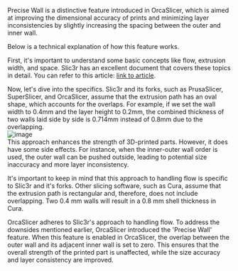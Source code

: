 Precise Wall is a distinctive feature introduced in OrcaSlicer, which is aimed at improving the dimensional accuracy of prints and minimizing layer inconsistencies by slightly increasing the spacing between the outer and inner wall.

Below is a technical explanation of how this feature works. 

First, it's important to understand some basic concepts like flow, extrusion width, and space. Slic3r has an excellent document that covers these topics in detail. You can refer to this article: [link to article](https://manual.slic3r.org/advanced/flow-math).

Now, let's dive into the specifics. Slic3r and its forks, such as PrusaSlicer, SuperSlicer, and OrcaSlicer, assume that the extrusion path has an oval shape, which accounts for the overlaps. For example, if we set the wall width to 0.4mm and the layer height to 0.2mm, the combined thickness of two walls laid side by side is 0.714mm instead of 0.8mm due to the overlapping.   
![image](./images/precise_wall.png)   
This approach enhances the strength of 3D-printed parts. However, it does have some side effects. For instance, when the inner-outer wall order is used, the outer wall can be pushed outside, leading to potential size inaccuracy and more layer inconsistency.

It's important to keep in mind that this approach to handling flow is specific to Slic3r and it's forks. Other slicing software, such as Cura, assume that the extrusion path is rectangular and, therefore, does not include overlapping. Two 0.4 mm walls will result in a 0.8 mm shell thickness in Cura.

OrcaSlicer adheres to Slic3r's approach to handling flow. To address the downsides mentioned earlier, OrcaSlicer introduced the 'Precise Wall' feature. When this feature is enabled in OrcaSlicer, the overlap between the outer wall and its adjacent inner wall is set to zero. This ensures that the overall strength of the printed part is unaffected, while the size accuracy and layer consistency are improved.

